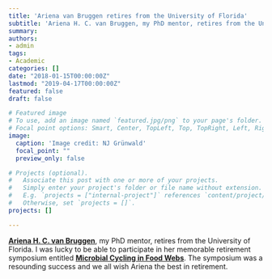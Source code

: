 ```yaml
---
title: 'Ariena van Bruggen retires from the University of Florida'
subtitle: 'Ariena H. C. van Bruggen, my PhD mentor, retires from the University of Florida.'
summary: 
authors:
- admin
tags:
- Academic
categories: []
date: "2018-01-15T00:00:00Z"
lastmod: "2019-04-17T00:00:00Z"
featured: false
draft: false

# Featured image
# To use, add an image named `featured.jpg/png` to your page's folder.
# Focal point options: Smart, Center, TopLeft, Top, TopRight, Left, Right, BottomLeft, Bottom, BottomRight
image:
  caption: 'Image credit: NJ Grünwald'
  focal_point: ""
  preview_only: false

# Projects (optional).
#   Associate this post with one or more of your projects.
#   Simply enter your project's folder or file name without extension.
#   E.g. `projects = ["internal-project"]` references `content/project/deep-learning/index.md`.
#   Otherwise, set `projects = []`.
projects: []

---
```


[**Ariena H. C. van Bruggen**](http://www.epi.ufl.edu/people/faculty-profiles/ariena-h-c-van-bruggen/), my PhD mentor, retires from the University of Florida. I was lucky to be able to participate in her memorable retirement symposium entitled [**Microbial Cycling in Food Webs**](http://www.epi.ufl.edu/people/faculty-profiles/ariena-h-c-van-bruggen/). The symposium was a resounding success and we all wish Ariena the best in retirement. 

